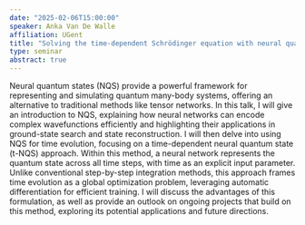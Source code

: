```yaml
---
date: "2025-02-06T15:00:00"
speaker: Anka Van De Walle
affiliation: UGent
title: "Solving the time-dependent Schrödinger equation with neural quantum states"
type: seminar
abstract: true
---
```


Neural quantum states (NQS) provide a powerful framework for representing and simulating quantum many-body systems, offering an alternative to traditional methods like tensor networks. In this talk, I will give an introduction to NQS, explaining how neural networks can encode complex wavefunctions efficiently and highlighting their applications in ground-state search and state reconstruction. I will then delve into using NQS for time evolution, focusing on a time-dependent neural quantum state (t-NQS) approach. Within this method, a neural network represents the quantum state across all time steps, with time as an explicit input parameter. Unlike conventional step-by-step integration methods, this approach frames time evolution as a global optimization problem, leveraging automatic differentiation for efficient training. I will discuss the advantages of this formulation, as well as provide an outlook on ongoing projects that build on this method, exploring its potential applications and future directions.
